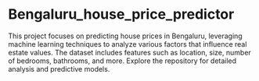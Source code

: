 # Bengaluru_house_price_predictor
This project focuses on predicting house prices in Bengaluru, leveraging machine learning techniques to analyze various factors that influence real estate values. The dataset includes features such as location, size, number of bedrooms, bathrooms, and more. Explore the repository for detailed analysis and predictive models.
